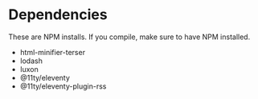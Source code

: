 # Dependencies
These are NPM installs. If you compile, make sure to have NPM installed.
- html-minifier-terser
- lodash
- luxon
- @11ty/eleventy
- @11ty/eleventy-plugin-rss